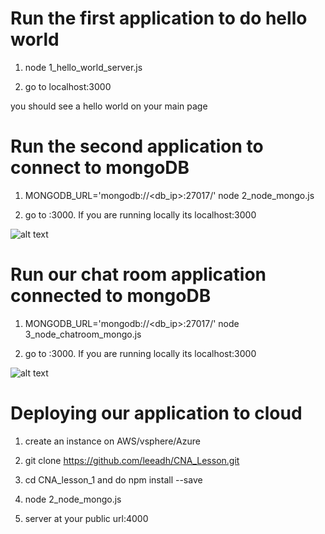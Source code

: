 # Run the first application to do hello world # 

1) node 1_hello_world_server.js

2) go to localhost:3000

you should see a hello world on your main page

# Run the second application to connect to mongoDB # 

1) MONGODB_URL='mongodb://<db_ip>:27017/' node 2_node_mongo.js

2) go to <ip>:3000. If you are running locally its localhost:3000

![alt text](https://github.com/leeadh/CNA_Lesson/blob/master/CNA_lesson_1/public/images/hrapp.png)

# Run our chat room application connected to mongoDB # 

1) MONGODB_URL='mongodb://<db_ip>:27017/' node 3_node_chatroom_mongo.js

2) go to <ip>:3000. If you are running locally its localhost:3000

![alt text](https://github.com/leeadh/CNA_Lesson/blob/master/CNA_lesson_1/public/images/chatapp.png)

# Deploying our application to  cloud # 

1) create an instance on AWS/vsphere/Azure

2) git clone https://github.com/leeadh/CNA_Lesson.git

3) cd CNA_lesson_1 and do npm install --save

4) node 2_node_mongo.js

5) server at your public url:4000
